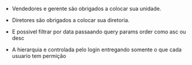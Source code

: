 * Vendedores e gerente são obrigados a colocar sua unidade.
* Diretores são obrigados a colocar sua diretoria.


* E possivel filtrar por data passaando query params order como asc ou desc
* A hierarquia e controlada pelo login entregando somente o que cada usuario tem permição

